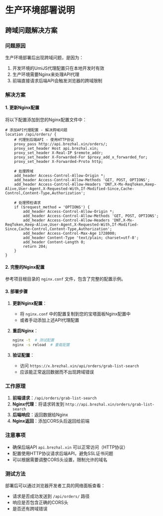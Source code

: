 # 生产环境部署说明

## 跨域问题解决方案

### 问题原因
生产环境部署后出现跨域问题，是因为：
1. 开发环境的UmiJS代理配置只在本地开发时有效
2. 生产环境需要Nginx来处理API代理
3. 前端直接请求后端API会触发浏览器的跨域限制

### 解决方案

#### 1. 更新Nginx配置
将以下配置添加到您的Nginx配置文件中：

```nginx
# 添加API代理配置 - 解决跨域问题
location /api/orders/ {
    # 代理到后端API - 使用HTTP协议
    proxy_pass http://api.brezhal.xin/orders/;
    proxy_set_header Host api.brezhal.xin;
    proxy_set_header X-Real-IP $remote_addr;
    proxy_set_header X-Forwarded-For $proxy_add_x_forwarded_for;
    proxy_set_header X-Forwarded-Proto http;
    
    # 处理跨域
    add_header Access-Control-Allow-Origin *;
    add_header Access-Control-Allow-Methods 'GET, POST, OPTIONS';
    add_header Access-Control-Allow-Headers 'DNT,X-Mx-ReqToken,Keep-Alive,User-Agent,X-Requested-With,If-Modified-Since,Cache-Control,Content-Type,Authorization';
    
    # 处理预检请求
    if ($request_method = 'OPTIONS') {
        add_header Access-Control-Allow-Origin *;
        add_header Access-Control-Allow-Methods 'GET, POST, OPTIONS';
        add_header Access-Control-Allow-Headers 'DNT,X-Mx-ReqToken,Keep-Alive,User-Agent,X-Requested-With,If-Modified-Since,Cache-Control,Content-Type,Authorization';
        add_header Access-Control-Max-Age 1728000;
        add_header Content-Type 'text/plain; charset=utf-8';
        add_header Content-Length 0;
        return 204;
    }
}
```

#### 2. 完整的Nginx配置
参考项目根目录的 `nginx.conf` 文件，包含了完整的配置示例。

#### 3. 部署步骤

1. **更新Nginx配置**：
   - 将 `nginx.conf` 中的配置复制到您的宝塔面板Nginx配置中
   - 或者手动添加上述API代理配置

2. **重启Nginx**：
   ```bash
   nginx -t  # 测试配置
   nginx -s reload  # 重载配置
   ```

3. **验证配置**：
   - 访问 `https://x.brezhal.xin/api/orders/grab-list-search`
   - 应该能正常返回数据而不出现跨域错误

### 工作原理

1. **前端请求**：`/api/orders/grab-list-search`
2. **Nginx代理**：将请求转发到 `http://api.brezhal.xin/orders/grab-list-search`
3. **后端响应**：返回数据给Nginx
4. **Nginx返回**：添加CORS头后返回给前端

### 注意事项

- 确保后端API `api.brezhal.xin` 可以正常访问（HTTP协议）
- 配置使用HTTP协议请求后端API，避免SSL证书问题
- 可以根据需要调整CORS头设置，限制允许的域名

### 测试方法

部署后可以通过浏览器开发者工具的网络面板查看：
- 请求是否成功发送到 `/api/orders/` 路径
- 响应是否包含正确的CORS头
- 是否还有跨域错误

